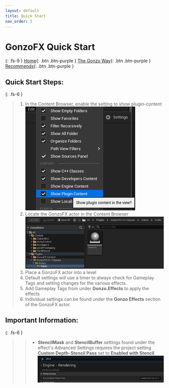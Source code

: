```yaml
---
layout: default
title: Quick Start
nav_order: 2
---
```

# GonzoFX Quick Start
{: .fs-9 }
[Home](https://madteapartygames.github.io/the-gonzo-docs/){: .btn .btn-purple }
[The Gonzo Way](https://madteapartygames.github.io/the-gonzo-docs/docs/deepdive.html){: .btn .btn-purple }
[Recommends](https://madteapartygames.github.io/the-gonzo-docs/docs/recommends.html){: .btn .btn-purple }

## Quick Start Steps:
{: .fs-6 }
> 1. In the Content Browser, enable the setting to show plugin-content
> ![](../assets/images/browser-settings.png)
> 1. Locate the GonzoFX actor in the Content Browser
> ![](../assets/images/actor-path.png) 
> 1. Place a GonzoFX actor into a level
> 1. Default settings will use a timer to always check for Gameplay Tags and setting changes for the various effects.
> 1. Add Gameplay Tags from under **Gonzo.Effects** to apply the effects
> 1. Individual settings can be found under the **Gonzo Effects** section of the GonzoFX actor.

## **Important Information:**
{: .fs-6 }
> > - **StencilMask** and **StencilBuffer** settings found under the effect's Advanced Settings requires the project setting **Custom Depth-Stencil Pass** set to **Enabled with Stencil**
![](../assets/images/proj-settings.png)

